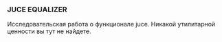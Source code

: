 ### JUCE EQUALIZER

Исследовательская работа о функционале juce.
Никакой утилитарной ценности вы тут не найдете.